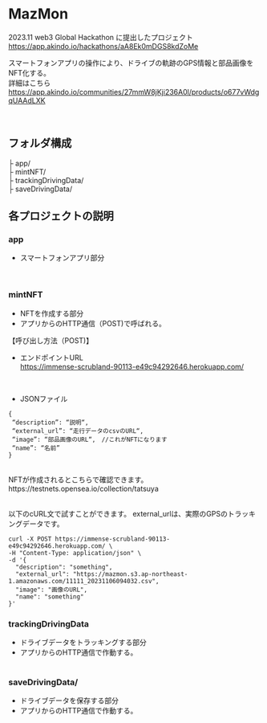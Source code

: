 # MazMon
2023.11 web3 Global Hackathon に提出したプロジェクト
https://app.akindo.io/hackathons/aA8Ek0mDGS8kdZoMe

スマートフォンアプリの操作により、ドライブの軌跡のGPS情報と部品画像をNFT化する。<br>
詳細はこちら<br>
https://app.akindo.io/communities/27mmW8jKji236A0l/products/o677vWdgqUAAdLXK

<br>

## フォルダ構成
├ app/  <br>
├ mintNFT/  <br>
├ trackingDrivingData/ <br>
├ saveDrivingData/ <br>

## 各プロジェクトの説明

### app
- スマートフォンアプリ部分
<br>

### mintNFT
- NFTを作成する部分
- アプリからのHTTP通信（POST)で呼ばれる。

【呼び出し方法（POST)】
- エンドポイントURL<br>
https://immense-scrubland-90113-e49c94292646.herokuapp.com/
<br>

- JSONファイル
```
{
 “description”: “説明“,
 “external_url”: “走行データのcsvのURL“,
 “image”: “部品画像のURL“,　//これがNFTになります
 “name”: “名前”
}
```
<br>
NFTが作成されるとこちらで確認できます。<br>
https://testnets.opensea.io/collection/tatsuya
<br><br>

以下のcURL文で試すことができます。
external_urlは、実際のGPSのトラッキングデータです。

```
curl -X POST https://immense-scrubland-90113-e49c94292646.herokuapp.com/ \
-H "Content-Type: application/json" \
-d '{
  "description": "something",
  "external_url": "https://mazmon.s3.ap-northeast-1.amazonaws.com/11111_20231106094032.csv",
  "image": "画像のURL",
  "name": "something"
}'

```


### trackingDrivingData
- ドライブデータをトラッキングする部分
- アプリからのHTTP通信で作動する。
<br><br>

### saveDrivingData/
- ドライブデータを保存する部分
- アプリからのHTTP通信で作動する。
  
<br>
